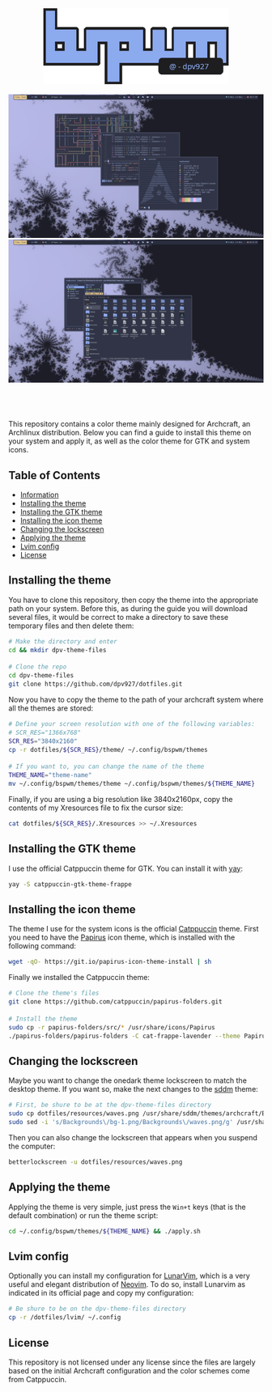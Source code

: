 <div class='logo' align='center'>
    <!-- Repo logo | bspwm @dpv927  -->
    <img src='resources/logo.png' height='150'>
</div>

<div class='preview'>
    <!-- Theme preview, thunar, and lokscreen -->
    <br><img src='resources/preview.png'>
    <br><img src='resources/gtk.png'>
</div>

<h1>
  <a href="#--------">
    <img alt="" align="right" src="https://img.shields.io/github/stars/dpv927/dotfiles?color=0C0E0F&labelColor=0C0E0F&style=for-the-badge"/>
  </a>
  <a href="#--------">
    <img alt="" align="left" src="https://badges.pufler.dev/visits/dpv927/dotfiles?style=flat-square&label=&color=0C0E0F&logo=github&logoColor=white&labelColor=0C0E0F"/>
  </a>
</h1>
<br>

This repository contains a color theme mainly designed for Archcraft, an Archlinux distribution. 
Below you can find a guide to install this theme on your system and apply it, as well as the color theme for GTK and system icons.

## Table of Contents

- <a href="#information">Information</a>
- <a href="#installing-the-theme">Installing the theme</a>
- <a href="#installing-the-gtk-theme">Installing the GTK theme</a>
- <a href="#installing-the-icon-theme">Installing the icon theme</a>
- <a href="#changing-the-lockscreen">Changing the lockscreen</a>
- <a href="#applying-the-theme">Applying the theme</a>
- <a href="#lvim-config">Lvim config</a>
- <a href="#license">License</a>
  
## Installing the theme

You have to clone this repository, then copy the theme into the appropriate path on your system. Before this, as during the guide you will download several files, it would be correct to make a directory to save these temporary files and then delete them:

```bash
# Make the directory and enter
cd && mkdir dpv-theme-files

# Clone the repo
cd dpv-theme-files
git clone https://github.com/dpv927/dotfiles.git
```

Now you have to copy the theme to the path of your archcraft system where all the themes are stored:

```bash
# Define your screen resolution with one of the following variables: 
# SCR_RES="1366x768"
SCR_RES="3840x2160"
cp -r dotfiles/${SCR_RES}/theme/ ~/.config/bspwm/themes

# If you want to, you can change the name of the theme
THEME_NAME="theme-name"
mv ~/.config/bspwm/themes/theme ~/.config/bspwm/themes/${THEME_NAME}
```

Finally, if you are using a big resolution like 3840x2160px, copy the contents of my Xresources file to fix the cursor size:

```bash
cat dotfiles/${SCR_RES}/.Xresources >> ~/.Xresources
```

## Installing the GTK theme

I use the official Catppuccin theme for GTK. You can install it with <a href="https://aur.archlinux.org/packages/yay">yay</a>:

```bash
yay -S catppuccin-gtk-theme-frappe
```

## Installing the icon theme

The theme I use for the system icons is the official <a href="https://github.com/catppuccin/papirus-folders">Catppuccin</a> theme. First you need to have the <a href="https://github.com/PapirusDevelopmentTeam/papirus-icon-theme">Papirus</a> icon theme, which is installed with the following command:

```bash
wget -qO- https://git.io/papirus-icon-theme-install | sh
```

Finally we installed the Catppuccin theme:

```bash
# Clone the theme's files
git clone https://github.com/catppuccin/papirus-folders.git

# Install the theme
sudo cp -r papirus-folders/src/* /usr/share/icons/Papirus
./papirus-folders/papirus-folders -C cat-frappe-lavender --theme Papirus-Dark
```

## Changing the lockscreen

Maybe you want to change the onedark theme lockscreen to match the desktop theme. If you want so, make the next changes to the <a href="">sddm</a> theme:

 ```bash
# First, be shure to be at the dpv-theme-files directory
sudo cp dotfiles/resources/waves.png /usr/share/sddm/themes/archcraft/Backgrounds/
sudo sed -i 's/Backgrounds\/bg-1.png/Backgrounds\/waves.png/g' /usr/share/sddm/themes/archcraft/theme.conf
```

Then you can also change the lockscreen that appears when you suspend the computer:

```bash
betterlockscreen -u dotfiles/resources/waves.png
```

## Applying the theme

Applying the theme is very simple, just press the ``Win+t`` keys (that is the default combination) or run the theme script:

```bash
cd ~/.config/bspwm/themes/${THEME_NAME} && ./apply.sh
```

## Lvim config
Optionally you can install my configuration for <a href="https://www.lunarvim.org/es/">LunarVim</a>, which is a very useful and elegant distribution of <a href="https://neovim.io/">Neovim</a>. To do so, install Lunarvim as indicated in its official page and copy my configuration:

```bash
# Be shure to be on the dpv-theme-files directory
cp -r /dotfiles/lvim/ ~/.config
```

## License

This repository is not licensed under any license since the files are largely based on the initial Archcraft configuration and the color schemes come from Catppuccin.
